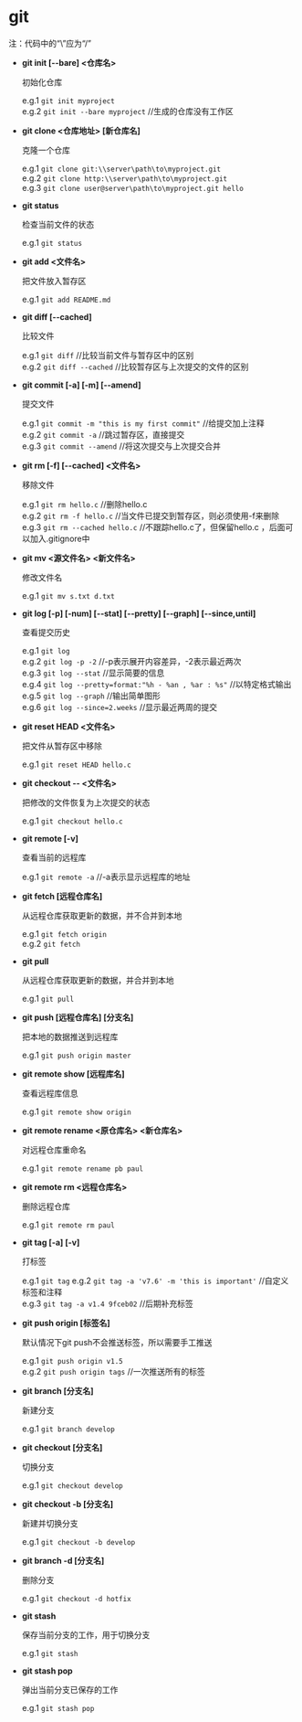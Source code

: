 # git

注：代码中的“\”应为“/”  

- **git init [--bare] <仓库名>**  

	初始化仓库  
    
	e.g.1  `git init myproject`  
	e.g.2  `git init --bare myproject` //生成的仓库没有工作区  
   
- **git clone <仓库地址> [新仓库名]**  

	克隆一个仓库  
    
	e.g.1 `git clone git:\\server\path\to\myproject.git`   
	e.g.2 `git clone http:\\server\path\to\myproject.git`  
	e.g.3 `git clone user@server\path\to\myproject.git hello`  
    
- **git status**  

	检查当前文件的状态  
    
    e.g.1 `git status`  
    
- **git add <文件名>**  

	把文件放入暂存区  
    
    e.g.1 `git add README.md`
    
- **git diff [--cached]**  

	比较文件  
    
    e.g.1 `git diff`  //比较当前文件与暂存区中的区别  
    e.g.2  `git diff --cached`  //比较暂存区与上次提交的文件的区别  
    
- **git commit [-a] [-m] [--amend]**   

	提交文件  
    
    e.g.1 `git commit -m "this is my first commit"` //给提交加上注释  
    e.g.2 `git commit -a`  //跳过暂存区，直接提交  
    e.g.3 `git commit --amend`  //将这次提交与上次提交合并  
    
- **git rm [-f] [--cached] <文件名>**

	移除文件  
    
    e.g.1 `git rm hello.c`  //删除hello.c  
    e.g.2 `git rm -f hello.c`  //当文件已提交到暂存区，则必须使用-f来删除  
    e.g.3 `git rm --cached hello.c`  //不跟踪hello.c了，但保留hello.c ，后面可以加入.gitignore中  
    
- **git mv <源文件名> <新文件名>**

	修改文件名  
    
    e.g.1 `git mv s.txt d.txt`  
    
- **git log [-p] [-num] [--stat] [--pretty] [--graph] [--since,until]**  

	查看提交历史  
    
    e.g.1 `git log`  
    e.g.2 `git log -p -2`  //-p表示展开内容差异，-2表示最近两次  
    e.g.3 `git log --stat`  //显示简要的信息  
    e.g.4 `git log --pretty=format:"%h - %an , %ar : %s"`  //以特定格式输出  
    e.g.5 `git log --graph`  //输出简单图形  
    e.g.6 `git log --since=2.weeks` //显示最近两周的提交  
    
- **git reset HEAD <文件名>**  

	把文件从暂存区中移除  
    
    e.g.1 `git reset HEAD hello.c`
    
- **git checkout -- <文件名>**  

	把修改的文件恢复为上次提交的状态  
    
   	e.g.1 `git checkout hello.c`
    
- **git remote [-v]**  

	查看当前的远程库  
    
    e.g.1 `git remote -a` //-a表示显示远程库的地址  
    
- **git fetch [远程仓库名]**  

	从远程仓库获取更新的数据，并不合并到本地  
    
    e.g.1 `git fetch origin`  
    e.g.2 `git fetch`  
    
- **git pull**  

	从远程仓库获取更新的数据，并合并到本地  
    
    e.g.1 `git pull`

- **git push [远程仓库名] [分支名]**  

	把本地的数据推送到远程库  
    
    e.g.1 `git push origin master`  
    
- **git remote show [远程库名]**  

	查看远程库信息  
    
    e.g.1 `git remote show origin`  
    
- **git remote rename <原仓库名> <新仓库名>**  

	对远程仓库重命名  
    
    e.g.1 `git remote rename pb paul`  
    
- **git remote rm <远程仓库名>**  

	删除远程仓库  
    
    e.g.1 `git remote rm paul`
    
- **git tag [-a] [-v]**  

	打标签  
    
    e.g.1 `git tag`
    e.g.2 `git tag -a 'v7.6' -m 'this is important'` //自定义标签和注释  
    e.g.3 `git tag -a v1.4 9fceb02`  //后期补充标签  
    
- **git push origin [标签名]**  

	默认情况下git push不会推送标签，所以需要手工推送  
    
    e.g.1 `git push origin v1.5`  
    e.g.2 `git push origin tags`  //一次推送所有的标签  
    
- **git branch [分支名]**

	新建分支  
    
    e.g.1 `git branch develop`
    
- **git checkout [分支名]**

	切换分支
    
    e.g.1 `git checkout develop`
    
- **git checkout -b [分支名]**

	新建并切换分支
    
    e.g.1 `git checkout -b develop`
    
- **git branch -d [分支名]**

	删除分支
    
    e.g.1 `git checkout -d hotfix`
    
- **git stash**

	保存当前分支的工作，用于切换分支
    
    e.g.1 `git stash`
    
- **git stash pop**
	
    弹出当前分支已保存的工作
    
    e.g.1 `git stash pop`